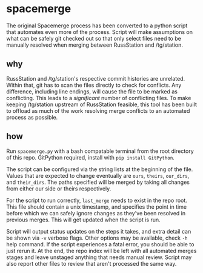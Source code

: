 # spacemerge

The original Spacemerge process has been converted to a python script that automates even more of the process. Script will make assumptions on what can be safely git checked out so that only select files need to be manually resolved when merging between RussStation and /tg/station.

## why

RussStation and /tg/station's respective commit histories are unrelated. Within that, git has to scan the files directly to check for conflicts. Any difference, including line endings, will cause the file to be marked as conflicting. This leads to a *significant* number of conflicting files. To make keeping /tg/station upstream of RussStation feasible, this tool has been built to offload as much of the work resolving merge conflicts to an automated process as possible.

## how

Run `spacemerge.py` with a bash compatable terminal from the root directory of this repo. GitPython required, install with `pip install GitPython`.

The script can be configured via the string lists at the beginning of the file. Values that are expected to change eventually are `ours`, `theirs`, `our_dirs`, and `their_dirs`. The paths specified will be merged by taking all changes from either our side or theirs respectively.

For the script to run correctly, `last_merge` needs to exist in the repo root. This file should contain a unix timestamp, and specifies the point in time before which we can safely ignore changes as they've been resolved in previous merges. This will get updated when the script is run.

Script will output status updates on the steps it takes, and extra detail can be shown via `-v` verbose flags. Other options may be available, check `-h` help command. If the script experiences a fatal error, you should be able to just rerun it. At the end, the repo index will be left with all automated merges stages and leave unstaged anything that needs manual review. Script may also report other files to review that aren't processed the same way.
